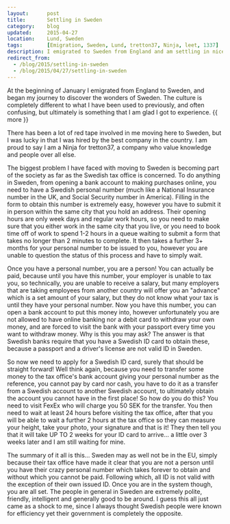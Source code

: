 ```yaml
---
layout:      post
title:       Settling in Sweden
category:    blog
updated:     2015-04-27
location:    Lund, Sweden
tags:        [Emigration, Sweden, Lund, tretton37, Ninja, leet, 1337]
description: I emigrated to Sweden from England and am settling in nicely
redirect_from:
  - /blog/2015/settling-in-sweden
  - /blog/2015/04/27/settling-in-sweden
---
```

At the beginning of January I emigrated from England to Sweden, and began my journey to discover the wonders of Sweden. The culture is completely different to what I have been used to previously, and often confusing, but ultimately is something that I am glad I got to experience. {{ more }}

There has been a lot of red tape involved in me moving here to Sweden, but I was lucky in that I was hired by the best company in the country. I am proud to say I am a Ninja for tretton37, a company who value knowledge and people over all else.

The biggest problem I have faced with moving to Sweden is becoming part of the society as far as the Swedish tax office is concerned. To do anything in Sweden, from opening a bank account to making purchases online, you need to have a Swedish personal number (much like a National Insurance number in the UK, and Social Security number in America). Filling in the form to obtain this number is extremely easy, however you have to submit it in person within the same city that you hold an address. Their opening hours are only week days and regular work hours, so you need to make sure that you either work in the same city that you live, or you need to book time off of work to spend 1-2 hours in a queue waiting to submit a form that takes no longer than 2 minutes to complete.
It then takes a further 3+ months for your personal number to be issued to you, however you are unable to question the status of this process and have to simply wait.

Once you have a personal number, you are a person! You can actually be paid, because until you have this number, your employer is unable to tax you, so technically, you are unable to receive a salary, but many employers that are taking employees from another country will offer you an "advance" which is a set amount of your salary, but they do not know what your tax is until they have your personal number.
Now you have this number, you can open a bank account to put this money into, however unfortunately you are not allowed to have online banking nor a debit card to withdraw your own money, and are forced to visit the bank with your passport every time you want to withdraw money. Why is this you may ask? The answer is that Swedish banks require that you have a Swedish ID card to obtain these, because a passport and a driver's license are not valid ID in Sweden.

So now we need to apply for a Swedish ID card, surely that should be straight forward! Well think again, because you need to transfer some money to the tax office's bank account giving your personal number as the reference, you cannot pay by card nor cash, you have to do it as a transfer from a Swedish account to another Swedish account, to ultimately obtain the account you cannot have in the first place! So how do you do this? You need to visit FexEx who will charge you 50 SEK for the transfer. You then need to wait at least 24 hours before visiting the tax office, after that you will be able to wait a further 2 hours at the tax office so they can measure your height, take your photo, your signature and that is it! They then tell you that it will take UP TO 2 weeks for your ID card to arrive... a little over 3 weeks later and I am still waiting for mine.

The summary of it all is this... Sweden may as well not be in the EU, simply because their tax office have made it clear that you are not a person until you have their crazy personal number which takes forever to obtain and without which you cannot be paid. Following which, all ID is not valid with the exception of their own issued ID. Once you are in the system though, you are all set. The people in general in Sweden are extremely polite, friendly, intelligent and generally good to be around. I guess this all just came as a shock to me, since I always thought Swedish people were known for efficiency yet their government is completely the opposite.

